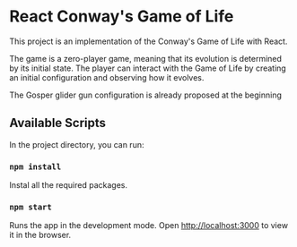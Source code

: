 # React Conway's Game of Life

This project is an implementation of the Conway's Game of Life with React.

The game is a zero-player game, meaning that its evolution is determined by its initial state. The player can interact with the Game of Life by creating an initial configuration and observing how it evolves.

The Gosper glider gun configuration is already proposed at the beginning

## Available Scripts

In the project directory, you can run:

### `npm install`

Instal all the required packages.

### `npm start`

Runs the app in the development mode.
Open [http://localhost:3000](http://localhost:3000) to view it in the browser.

